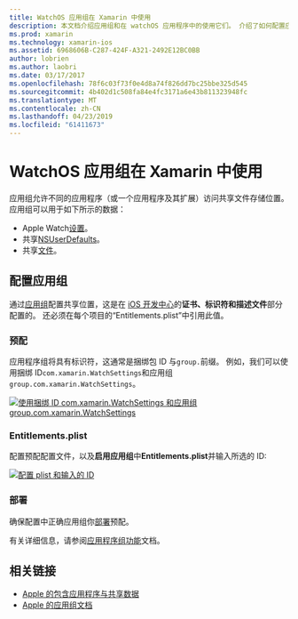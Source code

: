 ```yaml
---
title: WatchOS 应用组在 Xamarin 中使用
description: 本文档介绍应用组和在 watchOS 应用程序中的使用它们。 介绍了如何配置应用组，预配要求、 Entitlements.plist 注意事项和部署。
ms.prod: xamarin
ms.technology: xamarin-ios
ms.assetid: 6968606B-C287-424F-A321-2492E12BC0BB
author: lobrien
ms.author: laobri
ms.date: 03/17/2017
ms.openlocfilehash: 78f6c03f73f0e4d8a74f826dd7bc25bbe325d545
ms.sourcegitcommit: 4b402d1c508fa84e4fc3171a6e43b811323948fc
ms.translationtype: MT
ms.contentlocale: zh-CN
ms.lasthandoff: 04/23/2019
ms.locfileid: "61411673"
---
```

# <a name="working-with-watchos-app-groups-in-xamarin"></a>WatchOS 应用组在 Xamarin 中使用


应用组允许不同的应用程序（或一个应用程序及其扩展）访问共享文件存储位置。 应用组可以用于如下所示的数据：

- Apple Watch[设置](~/ios/watchos/app-fundamentals/settings.md)。
- 共享[NSUserDefaults](~/ios/watchos/app-fundamentals/parent-app.md#nsuserdefaults)。
- 共享[文件](~/ios/watchos/app-fundamentals/parent-app.md#files)。

## <a name="configure-an-app-group"></a>配置应用组

通过[应用组](https://developer.apple.com/library/ios/documentation/Miscellaneous/Reference/EntitlementKeyReference/Chapters/EnablingAppSandbox.html#//apple_ref/doc/uid/TP40011195-CH4-SW19)配置共享位置，这是在 [iOS 开发中心](https://developer.apple.com/devcenter/ios/)的**证书、标识符和描述文件**部分配置的。 还必须在每个项目的“Entitlements.plist”中引用此值。

### <a name="provisioning"></a>预配

应用程序组将具有标识符，这通常是捆绑包 ID 与`group.`前缀。 例如，我们可以使用捆绑 ID`com.xamarin.WatchSettings`和应用组`group.com.xamarin.WatchSettings`。

[![](app-groups-images/app-group-sml.png "使用捆绑 ID com.xamarin.WatchSettings 和应用组 group.com.xamarin.WatchSettings")](app-groups-images/app-group.png#lightbox)

### <a name="entitlementsplist"></a>Entitlements.plist

配置预配配置文件，以及**启用应用组**中**Entitlements.plist**并输入所选的 ID:

[![](app-groups-images/entitlements-sml.png "配置 plist 和输入的 ID")](app-groups-images/entitlements.png#lightbox)


### <a name="deployment"></a>部署

确保配置中正确应用组你[部署](~/ios/watchos/deploy-test/index.md#App_Groups)预配。


有关详细信息，请参阅[应用程序组功能](~/ios/deploy-test/provisioning/capabilities/app-groups-capabilities.md)文档。


## <a name="related-links"></a>相关链接

- [Apple 的包含应用程序与共享数据](https://developer.apple.com/library/ios/documentation/General/Conceptual/ExtensibilityPG/ExtensionScenarios.html)
- [Apple 的应用组文档](https://developer.apple.com/library/ios/documentation/Miscellaneous/Reference/EntitlementKeyReference/Chapters/EnablingAppSandbox.html#//apple_ref/doc/uid/TP40011195-CH4-SW19)
